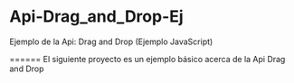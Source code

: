 # Api-Drag_and_Drop-Ej
Ejemplo de la Api: Drag and Drop (Ejemplo JavaScript)

======
El siguiente proyecto es un ejemplo básico acerca de la Api Drag and Drop
